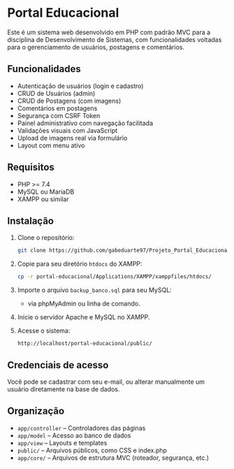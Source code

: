 # Portal Educacional

Este é um sistema web desenvolvido em PHP com padrão MVC para a disciplina de Desenvolvimento de Sistemas, com funcionalidades voltadas para o gerenciamento de usuários, postagens e comentários.

## Funcionalidades

- Autenticação de usuários (login e cadastro)
- CRUD de Usuários (admin)
- CRUD de Postagens (com imagens)
- Comentários em postagens
- Segurança com CSRF Token
- Painel administrativo com navegação facilitada
- Validações visuais com JavaScript
- Upload de imagens real via formulário
- Layout com menu ativo

## Requisitos

- PHP >= 7.4
- MySQL ou MariaDB
- XAMPP ou similar

## Instalação

1. Clone o repositório:
   ```bash
   git clone https://github.com/gabeduarte97/Projeto_Portal_Educacional.git
   ```

2. Copie para seu diretório `htdocs` do XAMPP:
   ```bash
   cp -r portal-educacional/Applications/XAMPP/xamppfiles/htdocs/
   ```

3. Importe o arquivo `backup_banco.sql` para seu MySQL:
   - via phpMyAdmin ou linha de comando.

4. Inicie o servidor Apache e MySQL no XAMPP.

5. Acesse o sistema:
   ```
   http://localhost/portal-educacional/public/
   ```

## Credenciais de acesso

Você pode se cadastrar com seu e-mail, ou alterar manualmente um usuário diretamente na base de dados.

## Organização

- `app/controller` – Controladores das páginas
- `app/model` – Acesso ao banco de dados
- `app/view` – Layouts e templates
- `public/` – Arquivos públicos, como CSS e index.php
- `app/core/` – Arquivos de estrutura MVC (roteador, segurança, etc.)
